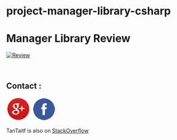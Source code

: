 # project-manager-library-csharp

# Manager Library Review
[![Review](https://img.youtube.com/vi/R-MLU3EbVsQ/0.jpg)](http://youtu.be/R-MLU3EbVsQ)

</br>

## Contact :

[![Share on Google+](https://github.com/PhilJay/MPAndroidChart/blob/master/design/googleplus_icon.png)](https://plus.google.com/u/0/105144965645873963797)
[![Share on Facebook](https://github.com/PhilJay/MPAndroidChart/blob/master/design/facebook_icon.png)](https://www.facebook.com/huynh.taj)

TanTaitf is also on [StackOverflow](https://stackexchange.com/users/13328579/t%C3%A0i-hu%E1%BB%B3nh)

<br/>
